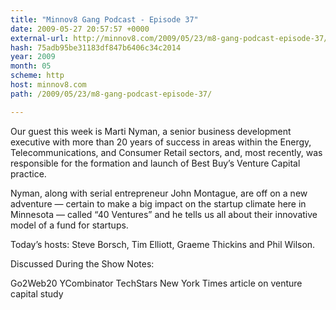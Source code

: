 ```yaml
---
title: "Minnov8 Gang Podcast - Episode 37"
date: 2009-05-27 20:57:57 +0000
external-url: http://minnov8.com/2009/05/23/m8-gang-podcast-episode-37/
hash: 75adb95be31183df847b6406c34c2014
year: 2009
month: 05
scheme: http
host: minnov8.com
path: /2009/05/23/m8-gang-podcast-episode-37/

---
```


Our guest this week is Marti Nyman, a senior business development executive with more than 20 years of success in areas within the Energy, Telecommunications, and Consumer Retail sectors, and, most recently, was responsible for the formation and launch of Best Buy’s Venture Capital practice.

Nyman, along with serial entrepreneur John Montague, are off on a new adventure — certain to make a big impact on the startup climate here in Minnesota —  called “40 Ventures” and he tells us all about their innovative model of a fund for startups.

Today’s hosts: Steve Borsch, Tim Elliott, Graeme Thickins and Phil Wilson.

Discussed During the Show Notes:


Go2Web20
YCombinator
TechStars
New York Times article on venture capital study





    

